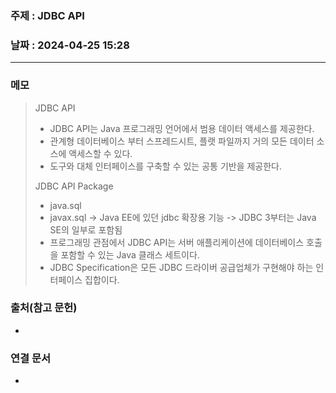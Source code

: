 ### 주제 : JDBC API

### 날짜 : 2024-04-25 15:28
----
### 메모
> JDBC API
> 	- JDBC API는 Java 프로그래밍 언어에서 범용 데이터 액세스를 제공한다.
> 	- 관계형 데이터베이스 부터 스프레드시트, 플랫 파일까지 거의 모든 데이터 소스에 액세스할 수 있다.
> 	- 도구와 대체 인터페이스를 구축할 수 있는 공통 기반을 제공한다.
> 
> JDBC API Package
> 	- java.sql
> 	- javax.sql -> Java EE에 있던 jdbc 확장용 기능 -> JDBC 3부터는 Java SE의 일부로 포함됨
> 	- 프로그래밍 관점에서 JDBC API는 서버 애플리케이션에 데이터베이스 호출을 포함할 수 있는 Java 클래스 세트이다.
> 	- JDBC Specification은 모든 JDBC 드라이버 공급업체가 구현해야 하는 인터페이스 집합이다.


### 출처(참고 문헌)
-

### 연결 문서
-
